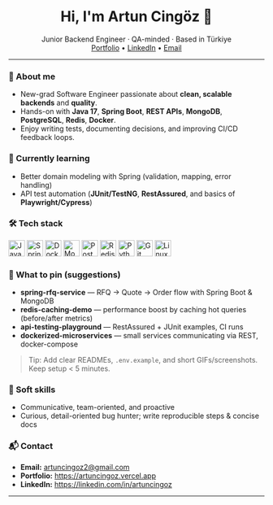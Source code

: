 <h1 align="center">Hi, I'm Artun Cingöz 👋</h1>
<p align="center">
Junior Backend Engineer · QA-minded · Based in Türkiye<br/>
<a href="https://artuncingoz.vercel.app" target="_blank">Portfolio</a> •
<a href="https://www.linkedin.com/in/artun-cing%C3%B6z/" target="_blank">LinkedIn</a> •
<a href="mailto:artuncingoz2@gmail.com" target="_blank">Email</a>
</p>

---

### 🚀 About me
- New-grad Software Engineer passionate about **clean, scalable backends** and **quality**.
- Hands-on with **Java 17**, **Spring Boot**, **REST APIs**, **MongoDB**, **PostgreSQL**, **Redis**, **Docker**.
- Enjoy writing tests, documenting decisions, and improving CI/CD feedback loops.

### 🧠 Currently learning
- Better domain modeling with Spring (validation, mapping, error handling)
- API test automation (**JUnit/TestNG**, **RestAssured**, and basics of **Playwright/Cypress**)

### 🛠️ Tech stack
<p>
  <img src="https://cdn.jsdelivr.net/gh/devicons/devicon/icons/java/java-original.svg" height="32" alt="Java"/>
  <img src="https://cdn.jsdelivr.net/gh/devicons/devicon/icons/spring/spring-original.svg" height="32" alt="Spring"/>
  <img src="https://cdn.jsdelivr.net/gh/devicons/devicon/icons/docker/docker-original.svg" height="32" alt="Docker"/>
  <img src="https://cdn.jsdelivr.net/gh/devicons/devicon/icons/mongodb/mongodb-original.svg" height="32" alt="MongoDB"/>
  <img src="https://cdn.jsdelivr.net/gh/devicons/devicon/icons/postgresql/postgresql-original.svg" height="32" alt="PostgreSQL"/>
  <img src="https://cdn.jsdelivr.net/gh/devicons/devicon/icons/redis/redis-original.svg" height="32" alt="Redis"/>
  <img src="https://cdn.jsdelivr.net/gh/devicons/devicon/icons/python/python-original.svg" height="32" alt="Python"/>
  <img src="https://cdn.jsdelivr.net/gh/devicons/devicon/icons/git/git-original.svg" height="32" alt="Git"/>
  <img src="https://cdn.jsdelivr.net/gh/devicons/devicon/icons/linux/linux-original.svg" height="32" alt="Linux"/>
</p>

### 📌 What to pin (suggestions)
- **spring-rfq-service** — RFQ → Quote → Order flow with Spring Boot & MongoDB
- **redis-caching-demo** — performance boost by caching hot queries (before/after metrics)
- **api-testing-playground** — RestAssured + JUnit examples, CI runs
- **dockerized-microservices** — small services communicating via REST, docker-compose

> Tip: Add clear READMEs, `.env.example`, and short GIFs/screenshots. Keep setup < 5 minutes.

### 🤝 Soft skills
- Communicative, team-oriented, and proactive
- Curious, detail-oriented bug hunter; write reproducible steps & concise docs

### 📬 Contact
- **Email:** artuncingoz2@gmail.com  
- **Portfolio:** https://artuncingoz.vercel.app  
- **LinkedIn:** https://linkedin.com/in/artuncingoz

---

<!-- Optional: Uncomment if you want dynamic GitHub cards. Replace USERNAME with your GitHub username. -->
<!--
<p>
  <img src="https://github-readme-stats.vercel.app/api?username=USERNAME&show_icons=true" height="160" />
  <img src="https://github-readme-stats.vercel.app/api/top-langs/?username=USERNAME&layout=compact" height="160" />
</p>
-->
